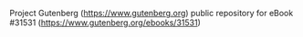 Project Gutenberg (https://www.gutenberg.org) public repository for eBook #31531 (https://www.gutenberg.org/ebooks/31531)
